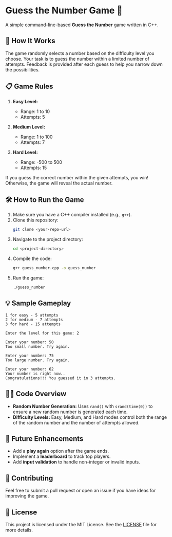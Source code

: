 # Guess the Number Game 🎯

A simple command-line-based **Guess the Number** game written in C++.

## 🧩 How It Works

The game randomly selects a number based on the difficulty level you choose. Your task is to guess the number within a limited number of attempts. Feedback is provided after each guess to help you narrow down the possibilities.

## 📋 Game Rules

1. **Easy Level:**

   - Range: 1 to 10
   - Attempts: 5

2. **Medium Level:**

   - Range: 1 to 100
   - Attempts: 7

3. **Hard Level:**
   - Range: -500 to 500
   - Attempts: 15

If you guess the correct number within the given attempts, you win! Otherwise, the game will reveal the actual number.

## 🛠️ How to Run the Game

1. Make sure you have a C++ compiler installed (e.g., `g++`).
2. Clone this repository:
   ```bash
   git clone <your-repo-url>
   ```
3. Navigate to the project directory:
   ```bash
   cd <project-directory>
   ```
4. Compile the code:
   ```bash
   g++ guess_number.cpp -o guess_number
   ```
5. Run the game:
   ```bash
   ./guess_number
   ```

## 💡 Sample Gameplay

```
1 for easy - 5 attempts
2 for medium - 7 attempts
3 for hard - 15 attempts

Enter the level for this game: 2

Enter your number: 50
Too small number. Try again.

Enter your number: 75
Too large number. Try again.

Enter your number: 62
Your number is right now..
Congratulations!!! You guessed it in 3 attempts.
```

## 🧑‍💻 Code Overview

- **Random Number Generation:** Uses `rand()` with `srand(time(0))` to ensure a new random number is generated each time.
- **Difficulty Levels:** Easy, Medium, and Hard modes control both the range of the random number and the number of attempts allowed.

## 🚀 Future Enhancements

- Add a **play again** option after the game ends.
- Implement a **leaderboard** to track top players.
- Add **input validation** to handle non-integer or invalid inputs.

## 🤝 Contributing

Feel free to submit a pull request or open an issue if you have ideas for improving the game.

## 📄 License

This project is licensed under the MIT License. See the [LICENSE](LICENSE) file for more details.
